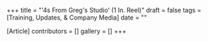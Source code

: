+++
title = "'4s From Greg's Studio' (1 In. Reel)"
draft = false
tags = [Training, Updates, & Company Media]
date = ""

[Article]
contributors = []
gallery = []
+++